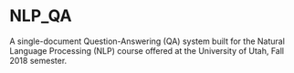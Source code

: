 # NLP_QA
A single-document Question-Answering (QA) system built for the Natural Language Processing (NLP) course offered at the University of Utah, Fall 2018 semester.
